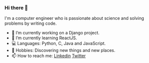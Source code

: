 ### Hi there 👋

I'm a computer engineer who is passionate about science and solving problems by writing code.

- 🔭 I’m currently working on a Django project.
- 🌱 I’m currently learning ReactJS.
- 💻 Languages: Python, C, Java and JavaScript.
- 🌌 Hobbies: Discovering new things and new places.
- 📫 How to reach me: [Linkedin](https://www.linkedin.com/in/mariliafernandez/) [Twitter](https://twitter.com/marilia_fz)

